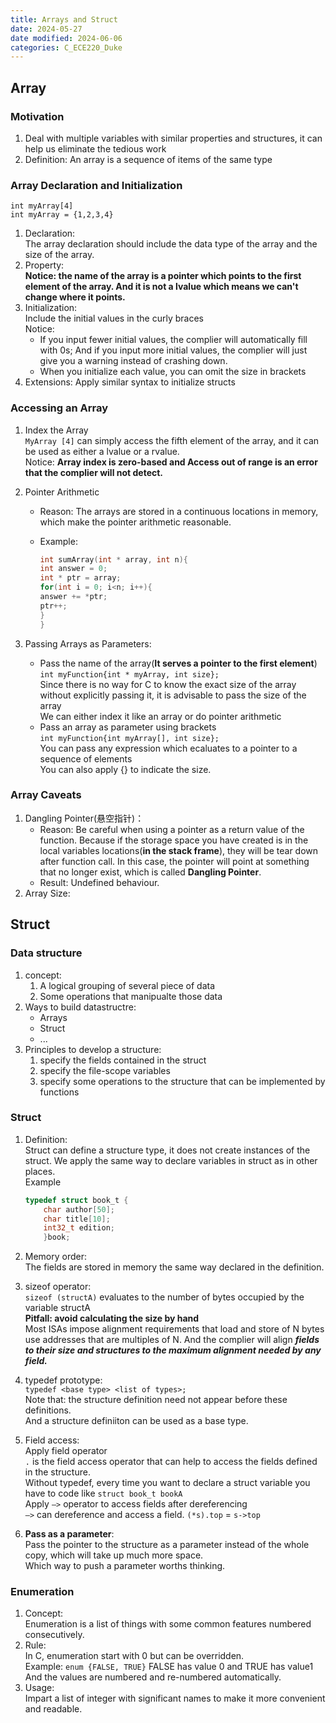 ```yaml
---
title: Arrays and Struct
date: 2024-05-27
date modified: 2024-06-06
categories: C_ECE220_Duke
---
```


## Array

### Motivation

1. Deal with multiple variables with similar properties and structures, it can help us eliminate the tedious work
2. Definition: An array is a sequence of items of the same type

### Array Declaration and Initialization

`int myArray[4]`  
`int myArray = {1,2,3,4}`

1. Declaration:  
   The array declaration should include the data type of the array and the size of the array.
2. Property:  
   **Notice: the name of the array is a pointer which points to the first element of the array. And it is not a lvalue which means we can't change where it points.**
3. Initialization:  
   Include the initial values in the curly braces  
   Notice:
   - If you input fewer initial values, the complier will automatically fill with 0s; And if you input more initial values, the complier will just give you a warning instead of crashing down.
   - When you initialize each value, you can omit the size in brackets
4. Extensions: Apply similar syntax to initialize structs

### Accessing an Array

1. Index the Array  
   `MyArray [4]` can simply access the fifth element of the array, and it can be used as either a lvalue or a rvalue.  
   Notice: **Array index is zero-based and Access out of range is an error that the complier will not detect.**
2. Pointer Arithmetic
   - Reason: The arrays are stored in a continuous locations in memory, which make the pointer arithmetic reasonable.
   - Example:

     ```c
     int sumArray(int * array, int n){
     int answer = 0;
     int * ptr = array;
     for(int i = 0; i<n; i++){
     answer += *ptr;
     ptr++;
     }
     }
     ```

3. Passing Arrays as Parameters:
   - Pass the name of the array(**It serves a pointer to the first element**)  
     `int myFunction{int * myArray, int size};`  
     Since there is no way for C to know the exact size of the array without explicitly passing it, it is advisable to pass the size of the array  
     We can either index it like an array or do pointer arithmetic 
   - Pass an array as parameter using brackets  
     `int myFunction{int myArray[], int size};`  
     You can pass any expression which ecaluates to a pointer to a sequence of elements  
     You can also apply {} to indicate the size.

### Array Caveats

1. Dangling Pointer(悬空指针)：
   - Reason: Be careful when using a pointer as a return value of the function. Because if the storage space you have created is in the local variables locations(**in the stack frame**), they will be tear down after function call. In this case, the pointer will point at something that no longer exist, which is called **Dangling Pointer**.
   - Result: Undefined behaviour.
2. Array Size:
   
   

## Struct

### Data structure

1. concept:
   1. A logical grouping of several piece of data
   2. Some operations that manipualte those data
2. Ways to build datastructre:
   - Arrays
   - Struct
   - ...
3. Principles to develop a structure:
   1. specify the fields contained in the struct
   2. specify the file-scope variables
   3. specify some operations to the structure that can be implemented by functions

### Struct

1. Definition:  
   Struct can define a structure type, it does not create instances of the struct. We apply the same way to declare variables in struct as in other places.  
   Example

   ```c
   typedef struct book_t {
	   char author[50];
	   char title[10];
	   int32_t edition;
	   }book;
	``` 

2. Memory order:  
   The fields are stored in memory the same way declared in the definition.
3. sizeof operator:  
   `sizeof (structA)` evaluates to the number of bytes occupied by the variable structA  
   **Pitfall: avoid calculating the size by hand**  
   Most ISAs impose alignment requirements that load and store of N bytes use addresses that are multiples of N. And the complier will align ***fields to their size and structures to the maximum alignment needed by any field.***
4. typedef prototype:  
   `typedef <base type> <list of types>;`  
   Note that: the structure definition need not appear before these definitions.  
   And a structure definiiton can be used as a base type.
5. Field access:  
   Apply field operator  
   `.` is the field access operator that can help to access the fields defined in the structure.  
   Without typedef, every time you want to declare a struct variable you have to code like `struct book_t bookA`  
   Apply `—>` operator to access fields after dereferencing  
   `—>` can dereference and access a field. `(*s).top` = `s->top`
6. **Pass as a parameter**:  
   Pass the pointer to the structure as a parameter instead of the whole copy, which will take up much more space.  
   Which way to push a parameter worths thinking.

### Enumeration

1. Concept:  
   Enumeration is a list of things with some common features numbered consecutively.
2. Rule:  
   In C, enumeration start with 0 but can be overridden.  
   Example: `enum {FALSE, TRUE}` FALSE has value 0 and TRUE has value1  
   And the values are numbered and re-numbered automatically.
3. Usage:  
   Impart a list of integer with significant names to make it more convenient and readable.
